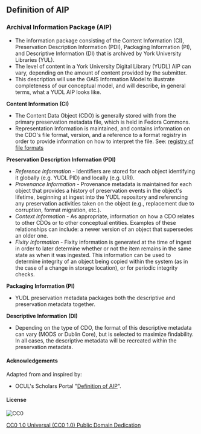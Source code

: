 ## Definition of AIP

### Archival Information Package (AIP)

- The information package consisting of the Content Information (CI), Preservation Description Information (PDI), Packaging Information (PI), and Descriptive Information (DI) that is archived by York University Libraries (YUL).
- The level of content in a York University Digital Library (YUDL) AIP can vary, depending on the amount of content provided by the submitter.
- This description will use the OAIS Information Model to illustrate completeness of our conceptual model, and will describe, in general terms, what a YUDL AIP looks like.

**Content Information (CI)**

- The Content Data Object (CDO) is generally stored with from the primary preservation metadata file, which is held in Fedora Commons.
- Representation Information is maintained, and contains information on the CDO's file format, version, and a reference to a format registry in order to provide information on how to interpret the file. See: [registry of file formats](http://digital.library.yorku.ca/content/registry-file-formats)

**Preservation Description Information (PDI)**

- *Reference Information* - Identifiers are stored for each object identifying it globally (e.g. YUDL PID) and locally (e.g. URI).
- *Provenance Information* - Provenance metadata is maintained for each object that provides a history of preservation events in the object's lifetime, beginning at ingest into the YUDL repository and referencing any preservation activities taken on the object (e.g., replacement due to corruption, format migration, etc.).
- *Context Information* - As appropriate, information on how a CDO relates to other CDOs or to other conceptual entities. Examples of these relationships can include: a newer version of an object that supersedes an older one.
- *Fixity Information* - Fixity information is generated at the time of ingest in order to later determine whether or not the item remains in the same state as when it was ingested. This information can be used to determine integrity of an object being copied within the system (as in the case of a change in storage location), or for periodic integrity checks.

**Packaging Information (PI)**

- YUDL preservation metadata packages both the descriptive and preservation metadata together.

**Descriptive Information (DI)**

- Depending on the type of CDO, the format of this descriptive metadata can vary (MODS or Dublin Core), but is selected to maximize findability. In all cases, the descriptive metadata will be recreated within the preservation metadata.

#### Acknowledgements

Adapted from and inspired by:

* OCUL's Scholars Portal "[Definition of AIP](https://spotdocs.scholarsportal.info/display/OAIS/Definition+of+AIP)".

#### License

![CC0](http://i.creativecommons.org/p/zero/1.0/88x31.png "CC0")

[CC0 1.0 Universal (CC0 1.0) Public Domain Dedication](http://creativecommons.org/publicdomain/zero/1.0/)
